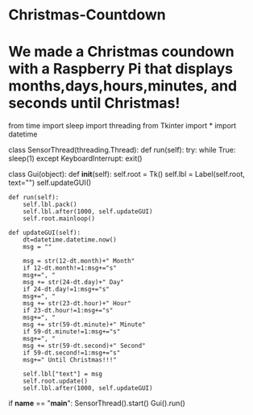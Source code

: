 # Christmas-Countdown
# We made a Christmas coundown with a Raspberry Pi that displays months,days,hours,minutes, and seconds until Christmas!
from time import sleep
import threading
from Tkinter import *
import datetime

class SensorThread(threading.Thread):
    def run(self):
        try:
            while True:
                sleep(1)
        except KeyboardInterrupt:
            exit()

class Gui(object):
    def __init__(self):
        self.root = Tk()
        self.lbl = Label(self.root, text="")
        self.updateGUI()

    def run(self):
        self.lbl.pack()
        self.lbl.after(1000, self.updateGUI)
        self.root.mainloop()

    def updateGUI(self):
        dt=datetime.datetime.now()
        msg = ""
        
        msg = str(12-dt.month)+" Month"
        if 12-dt.month!=1:msg+="s"
        msg+=", "
        msg += str(24-dt.day)+" Day"
        if 24-dt.day!=1:msg+="s"
        msg+=", "
        msg += str(23-dt.hour)+" Hour"
        if 23-dt.hour!=1:msg+="s"
        msg+=", "
        msg += str(59-dt.minute)+" Minute"
        if 59-dt.minute!=1:msg+="s"
        msg+=", "
        msg += str(59-dt.second)+" Second"
        if 59-dt.second!=1:msg+="s"
        msg+=" Until Christmas!!!"
        
        self.lbl["text"] = msg
        self.root.update()
        self.lbl.after(1000, self.updateGUI)

if __name__ == "__main__":
    SensorThread().start()
    Gui().run()
